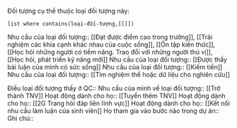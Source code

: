 Đối tượng cụ thể thuộc loại đối tượng này:
```dataview 
list where contains(loại-đối-tượng,[[]])
```
Nhu cầu của loại đối tượng:: [[Đạt được điểm cao trong trường]], [[Trải nghiệm các khía cạnh khác nhau của cuộc sống]], [[Ôn tập kiến thức]], [[Học hỏi những người có tiềm năng. Trao đổi với những người thú vị]], [[Học hỏi, phát triển kỹ năng mới]]
Nhu cầu của loại đối tượng:: [[Được thấy bài luận của mình có sức sống]]
Nhu cầu của loại đối tượng:: [[Kiếm tiền]]
Nhu cầu của loại đối tượng:: [[Tìm nghiệm thể hoặc dữ liệu cho nghiên cứu]]

Điều loại đối tượng thấy ở QC::
Nhu cầu của mình về loại đối tượng:: [[Trở thành TNV]]
Hoạt động dành cho họ:: [[Tuyển thêm TNV]]
Hoạt động dành cho họ:: [[2G Trang hỏi đáp liên lĩnh vực]]
Hoạt động dành cho họ:: [[Kết nối nhu cầu làm luận của sinh viên]]
Họ tham gia vào bước nào trong dự án:: 
Ghi chú::